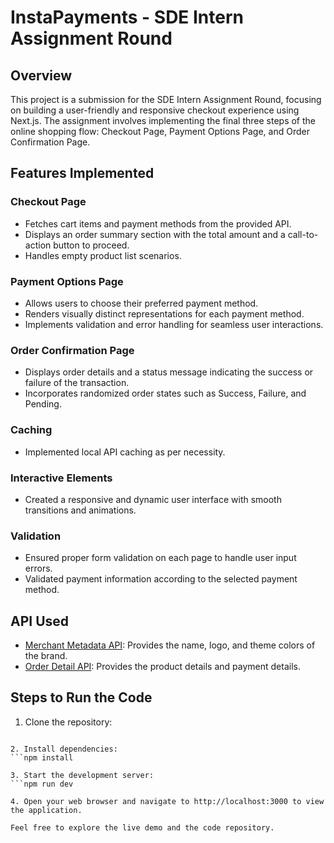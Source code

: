 # InstaPayments - SDE Intern Assignment Round

## Overview
This project is a submission for the SDE Intern Assignment Round, focusing on building a user-friendly and responsive checkout experience using Next.js. The assignment involves implementing the final three steps of the online shopping flow: Checkout Page, Payment Options Page, and Order Confirmation Page.

## Features Implemented

### Checkout Page
- Fetches cart items and payment methods from the provided API.
- Displays an order summary section with the total amount and a call-to-action button to proceed.
- Handles empty product list scenarios.

### Payment Options Page
- Allows users to choose their preferred payment method.
- Renders visually distinct representations for each payment method.
- Implements validation and error handling for seamless user interactions.

### Order Confirmation Page
- Displays order details and a status message indicating the success or failure of the transaction.
- Incorporates randomized order states such as Success, Failure, and Pending.

### Caching
- Implemented local API caching as per necessity.

### Interactive Elements
- Created a responsive and dynamic user interface with smooth transitions and animations.

### Validation
- Ensured proper form validation on each page to handle user input errors.
- Validated payment information according to the selected payment method.


## API Used
- [Merchant Metadata API](https://groww-intern-assignment.vercel.app/v1/api/merchant-metadata): Provides the name, logo, and theme colors of the brand.
- [Order Detail API](https://groww-intern-assignment.vercel.app/v1/api/order-details): Provides the product details and payment details.


## Steps to Run the Code
1. Clone the repository:
```git clone <repository-url>

2. Install dependencies:
```npm install

3. Start the development server:
```npm run dev

4. Open your web browser and navigate to http://localhost:3000 to view the application.

Feel free to explore the live demo and the code repository.


